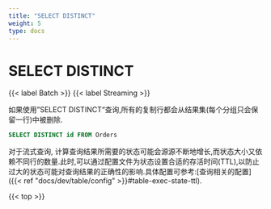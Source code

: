 ```yaml
---
title: "SELECT DISTINCT"
weight: 5
type: docs
---
```

<!--
Licensed to the Apache Software Foundation (ASF) under one
or more contributor license agreements.  See the NOTICE file
distributed with this work for additional information
regarding copyright ownership.  The ASF licenses this file
to you under the Apache License, Version 2.0 (the
"License"); you may not use this file except in compliance
with the License.  You may obtain a copy of the License at

  http://www.apache.org/licenses/LICENSE-2.0

Unless required by applicable law or agreed to in writing,
software distributed under the License is distributed on an
"AS IS" BASIS, WITHOUT WARRANTIES OR CONDITIONS OF ANY
KIND, either express or implied.  See the License for the
specific language governing permissions and limitations
under the License.
-->

# SELECT DISTINCT

{{< label Batch >}} {{< label Streaming >}}

如果使用”SELECT DISTINCT“查询,所有的复制行都会从结果集(每个分组只会保留一行)中被删除.

```sql
SELECT DISTINCT id FROM Orders
```
对于流式查询, 计算查询结果所需要的状态可能会源源不断地增长,而状态大小又依赖不同行的数量.此时,可以通过配置文件为状态设置合适的存活时间(TTL),以防止过大的状态可能对查询结果的正确性的影响.具体配置可参考:[查询相关的配置]({{< ref "docs/dev/table/config" >}}#table-exec-state-ttl).

{{< top >}}
